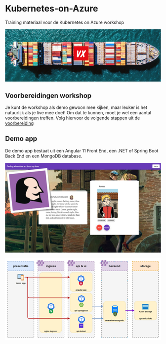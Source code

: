 # Kubernetes-on-Azure

Training materiaal voor de Kubernetes on Azure workshop

![Kubernetes Training Logo](images/kubetraining.png)

## Voorbereidingen workshop

Je kunt de workshop als demo gewoon mee kijken, maar leuker is het natuurlijk als je live mee doet! Om dat te kunnen, moet je wel een aantal voorbereidingen treffen. Volg hiervoor de volgende stappen uit de [voorbereiding](voorbereiding.md)

## Demo app

De demo app bestaat uit een Angular 11 Front End, een .NET of Spring Boot Back End en een MongoDB database.

![](images/screenshot1.png)

![](images/architecture1.png)
